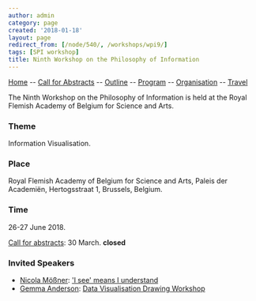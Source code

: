 ```yaml
---
author: admin
category: page
created: '2018-01-18'
layout: page
redirect_from: [/node/540/, /workshops/wpi9/]
tags: [SPI workshop]
title: Ninth Workshop on the Philosophy of Information
---
```


[Home](/workshops/wpi9/home.html) -- [Call for Abstracts](/workshops/wpi9/call.html) -- [Outline](/workshops/wpi9/outline.html) -- [Program](/workshops/wpi9/program.html) -- [Organisation](/workshops/wpi9/pc.html) -- [Travel](/workshops/wpi9/travel.html)

The Ninth Workshop on the Philosophy of Information is held at the Royal
Flemish Academy of Belgium for Science and Arts.

### Theme

Information Visualisation.

### Place

Royal Flemish Academy of Belgium for Science and Arts, Paleis der Academiën,
Hertogsstraat 1, Brussels, Belgium.

###  Time

26-27 June 2018.  

[Call for abstracts](/workshops/wpi9/call): 30 March. **closed**

### Invited Speakers

+ [Nicola Mößner](http://moessner.stellarcom.org/): ['I see' means I understand](/workshops/wpi9/abstracts/Nicola.html)
+ [Gemma Anderson](http://www.gemma-anderson.co.uk): [Data Visualisation Drawing Workshop](/workshops/wpi9/abstracts/Gemma.html)

